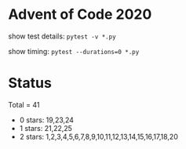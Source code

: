 Advent of Code 2020
===================

show test details:
```pytest -v *.py```

show timing:
```pytest --durations=0 *.py```

Status
======

Total = 41

- 0 stars: 19,23,24
- 1 stars: 21,22,25
- 2 stars: 1,2,3,4,5,6,7,8,9,10,11,12,13,14,15,16,17,18,20